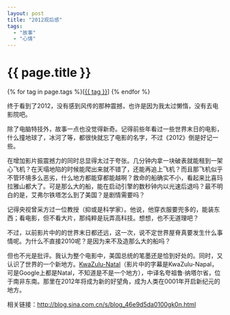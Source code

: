 ```yaml
---
layout: post
title: "2012观后感"
tags:
  - "故事"
  - "心情"
---
```


# {{ page.title }}

<div class="tags">
{% for tag in page.tags %}[<a class="tag" href="/tags.html#{{ tag }}">{{ tag }}</a>] {% endfor %}
</div>


终于看到了2012，没有感到风传的那种震撼，也许是因为我太过懒惰，没有去电影院吧。

除了电脑特技外，故事一点也没觉得新奇。记得前些年看过一些世界末日的电影，什么撞地球了，冰河了等，都很快就忘了电影的名字，不过《2012》倒是好记一些。

在增加影片振震撼力的同时总显得太过于夸张。几分钟内拿一块破表就能租到一架心飞机？在天塌地陷的时候能爬出来就不错了，还能再追上飞机？而且那飞机似乎不管环境多么恶劣，什么地方都能穿都能越啊？救命的船确实不小，看起来比喜玛拉雅山都大了。可是那么大的船，能在启动引擎的数秒钟内以光速后退吗？最不明白的是，艾弗尔铁塔怎么到了美国？是剧情需要吗？

记得央视曾采方过一位教授（抑或是科学家）。他说，他穿衣服要兜多的，能装东西；看电影，但不看大片，那纯粹是玩弄高科技。想想，也不无道理吧？

不过，以前影片中的的世界末日都还远，这一次，说不定世界屋脊真要发生什么事情呢。为什么不直接2010呢？是因为来不及造那么大的船吗？

但也不光是批评。我认为整个电影中，美国总统的笔墨还是恰到好处的。同时，又认识了世界的一个新地方。[KwaZulu-Natal](http://en.wikipedia.org/wiki/KwaZulu-Natal)（影片中的字幕是KwaZulu-Napal，可是Google上都是Natal，不知道是不是一个地方），中译名夸祖鲁·纳塔尔省，位于南非东南。那里在2012年将成为新的好望角，成为人类在0001年开启新纪元的地方。


相关链接：<http://blog.sina.com.cn/s/blog_46e9d5da0100gk0n.html>
